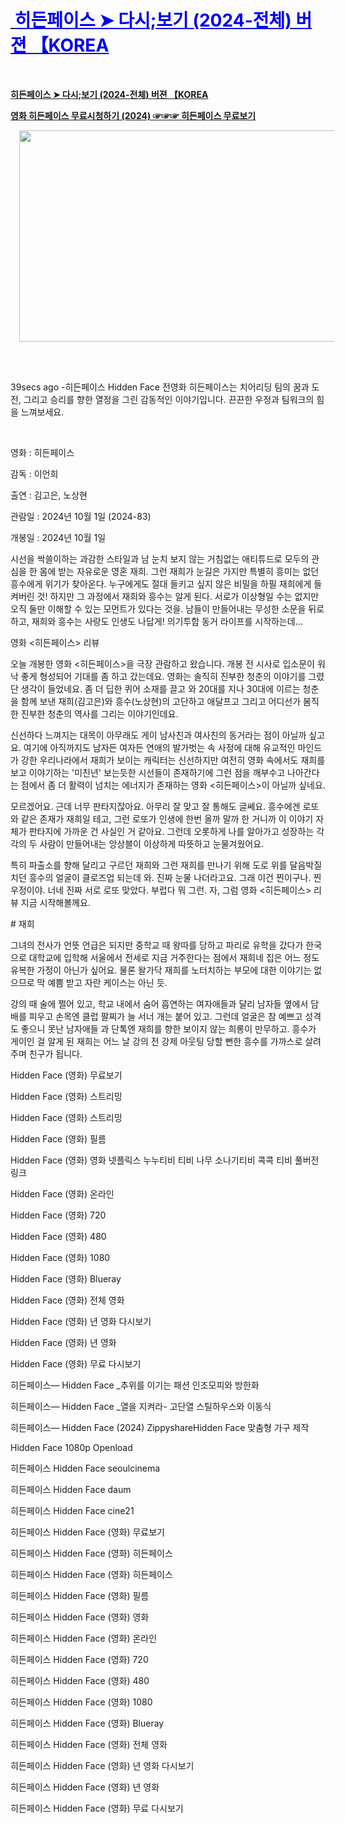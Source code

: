 <h1 style="text-align: left;"><a href="https://bit.ly/4hQ3yAW"><b>&nbsp;</b></a><span style="color: #0000ee;"><b><u>히든페이스 ➤ 다시;보기 (2024-전체) 버젼 【KOREA</u></b></span></h1><p><br /></p><p><a href="https://bit.ly/4hQ3yAW"><b>히든페이스 ➤ 다시;보기 (2024-전체) 버젼 【KOREA</b></a></p><p><a href="https://watching.nwsautodaily.com/ko/movie/936245/"><b>영화 히든페이스 무료시청하기 (2024) ☞☞☞ 히든페이스 무료보기</b></a></p><div class="separator" style="clear: both; text-align: center;"><a href="https://watching.nwsautodaily.com/ko/movie/936245/" style="margin-left: 1em; margin-right: 1em;"><img border="0" data-original-height="675" data-original-width="1200" height="338" src="https://blogger.googleusercontent.com/img/b/R29vZ2xl/AVvXsEh5IZN0OhPlmK_DHvo8CzWTtkAXKoh2XpQ7ipVCwzdaOQL2z_FJAjKACtZBQB1lQEggA0SNI4VDkSc9ynRQi2mHC2u2birv-uM1JqcnP5iTrIrS7V7WSMTBHPV0Rn-9dTWKHNV9G3WfTAhCRNDN9bx4gIzif2xZVyr0S-mpYtgbaMxTW9qCJAkur3ECV_-x/w624-h338/watch%20full%20movie%202024.gif" width="624" /></a></div><br /><p><br /></p><p>39secs ago -히든페이스 Hidden Face 전영화 히든페이스는 치어리딩 팀의 꿈과 도전, 그리고 승리를 향한 열정을 그린 감동적인 이야기입니다. 끈끈한 우정과 팀워크의 힘을 느껴보세요.</p><p><br /></p><p>영화 : 히든페이스</p><p>감독 : 이언희</p><p>출연 : 김고은, 노상현</p><p>관람일 : 2024년 10월 1일 (2024-83)</p><p>개봉일 : 2024년 10월 1일</p><p>시선을 싹쓸이하는 과감한 스타일과 남 눈치 보지 않는 거침없는 애티튜드로 모두의 관심을 한 몸에 받는 자유로운 영혼 재희. 그런 재희가 눈길은 가지만 특별히 흥미는 없던 흥수에게 위기가 찾아온다. 누구에게도 절대 들키고 싶지 않은 비밀을 하필 재희에게 들켜버린 것! 하지만 그 과정에서 재희와 흥수는 알게 된다. 서로가 이상형일 수는 없지만 오직 둘만 이해할 수 있는 모먼트가 있다는 것을. 남들이 만들어내는 무성한 소문을 뒤로 하고, 재희와 흥수는 사랑도 인생도 나답게! 의기투합 동거 라이프를 시작하는데...</p><p>영화 &lt;히든페이스&gt; 리뷰</p><p>오늘 개봉한 영화 &lt;히든페이스&gt;을 극장 관람하고 왔습니다. 개봉 전 시사로 입소문이 워낙 좋게 형성되어 기대를 좀 하고 갔는데요. 영화는 솔직히 진부한 청춘의 이야기를 그렸단 생각이 들었네요. 좀 더 딥한 퀴어 소재를 끌고 와 20대를 지나 30대에 이르는 청춘을 함께 보낸 재희(김고은)와 흥수(노상현)의 고단하고 애달프고 그리고 어디선가 봄직한 진부한 청춘의 역사를 그리는 이야기인데요.</p><p>신선하다 느껴지는 대목이 아무래도 게이 남사친과 여사친의 동거라는 점이 아닐까 싶고요. 여기에 아직까지도 남자든 여자든 연애의 발가벗는 속 사정에 대해 유교적인 마인드가 강한 우리나라에서 재희가 보이는 캐릭터는 신선하지만 여전히 영화 속에서도 재희를 보고 이야기하는 '미친년' 보는듯한 시선들이 존재하기에 그런 점을 깨부수고 나아간다는 점에서 좀 더 활력이 넘치는 에너지가 존재하는 영화 &lt;히든페이스&gt;이 아닐까 싶네요.</p><p>모르겠어요. 근데 너무 판타지잖아요. 아무리 잘 맞고 잘 통해도 글쎄요. 흥수에겐 로또와 같은 존재가 재희일 테고, 그런 로또가 인생에 한번 올까 말까 한 거니까 이 이야기 자체가 판타지에 가까운 건 사실인 거 같아요. 그런데 오롯하게 나를 알아가고 성장하는 각각의 두 사람이 만들어내는 앙상블이 이상하게 따뜻하고 눈물겨웠어요.</p><p>특히 파출소를 향해 달리고 구르던 재희와 그런 재희를 만나기 위해 도로 위를 달음박질치던 흥수의 얼굴이 클로즈업 되는데 와. 진짜 눈물 나더라고요. 그래 이건 찐이구나. 찐 우정이야. 너네 진짜 서로 로또 맞았다. 부럽다 뭐 그런. 자, 그럼 영화 &lt;히든페이스&gt; 리뷰 지금 시작해볼께요.</p><p># 재희</p><p>그녀의 전사가 언뜻 언급은 되지만 중학교 때 왕따를 당하고 파리로 유학을 갔다가 한국으로 대학교에 입학해 서울에서 전세로 지금 거주한다는 점에서 재희네 집은 어느 정도 유복한 가정이 아닌가 싶어요. 물론 왈가닥 재희를 노터치하는 부모에 대한 이야기는 없으므로 막 예쁨 받고 자란 케이스는 아닌 듯.</p><p>강의 때 술에 쩔어 있고, 학교 내에서 숨어 흡연하는 여자애들과 달리 남자들 옆에서 담배를 피우고 손목엔 클럽 팔찌가 늘 서너 개는 붙어 있고. 그런데 얼굴은 참 예쁘고 성격도 좋으니 못난 남자애들 과 단톡엔 재희를 향한 보이지 않는 희롱이 만무하고. 흥수가 게이인 걸 알게 된 재희는 어느 날 강의 전 강제 아웃팅 당할 뻔한 흥수를 가까스로 살려주며 친구가 됩니다.</p><p>Hidden Face (영화) 무료보기</p><p>Hidden Face (영화) 스트리밍</p><p>Hidden Face (영화) 스트리밍</p><p>Hidden Face (영화) 필름</p><p>Hidden Face (영화) 영화 넷플릭스 누누티비 티비 나무 소나기티비 콕콕 티비 풀버전 링크</p><p>Hidden Face (영화) 온라인</p><p>Hidden Face (영화) 720</p><p>Hidden Face (영화) 480</p><p>Hidden Face (영화) 1080</p><p>Hidden Face (영화) Blueray</p><p>Hidden Face (영화) 전체 영화</p><p>Hidden Face (영화) 년 영화 다시보기</p><p>Hidden Face (영화) 년 영화</p><p>Hidden Face (영화) 무료 다시보기</p><p>히든페이스— Hidden Face _추위를 이기는 패션 인조모피와 방한화</p><p>히든페이스— Hidden Face _열을 지켜라- 고단열 스틸하우스와 이동식</p><p>히든페이스— Hidden Face (2024) ZippyshareHidden Face 맞춤형 가구 제작</p><p>Hidden Face 1080p Openload</p><p>히든페이스 Hidden Face seoulcinema</p><p>히든페이스 Hidden Face daum</p><p>히든페이스 Hidden Face cine21</p><p>히든페이스 Hidden Face (영화) 무료보기</p><p>히든페이스 Hidden Face (영화) 히든페이스</p><p>히든페이스 Hidden Face (영화) 히든페이스</p><p>히든페이스 Hidden Face (영화) 필름</p><p>히든페이스 Hidden Face (영화) 영화</p><p>히든페이스 Hidden Face (영화) 온라인</p><p>히든페이스 Hidden Face (영화) 720</p><p>히든페이스 Hidden Face (영화) 480</p><p>히든페이스 Hidden Face (영화) 1080</p><p>히든페이스 Hidden Face (영화) Blueray</p><p>히든페이스 Hidden Face (영화) 전체 영화</p><p>히든페이스 Hidden Face (영화) 년 영화 다시보기</p><p>히든페이스 Hidden Face (영화) 년 영화</p><p>히든페이스 Hidden Face (영화) 무료 다시보기</p>
